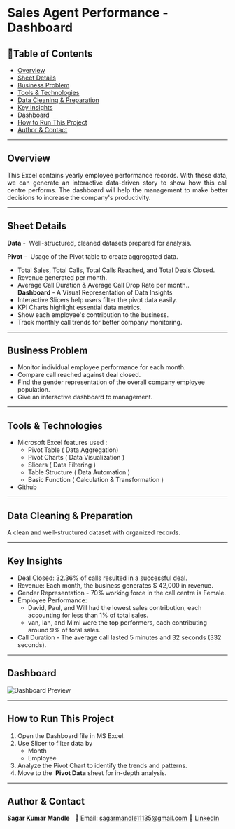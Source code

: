 # Sales Agent Performance - Dashboard

## 📌Table of Contents
- [Overview](#overview)
- [Sheet Details](#sheet-details)
- [Business Problem](#business-problem)
- [Tools & Technologies](#tools--technologies)
- [Data Cleaning & Preparation](#data-cleaning--preparation)
- [Key Insights](#key-insights)
- [Dashboard](#dashboard)
- [How to Run This Project](#how-to-run-this-project)
- [Author & Contact](#author--contact)

---

## Overview
<p align="justify">
This Excel contains yearly employee performance records. With these data, we can generate an interactive data-driven story to show how this call centre performs. The dashboard will help the management to make better decisions to increase the company's productivity.
</p>

---

## Sheet Details

**Data** -  Well-structured, cleaned datasets prepared for analysis.

**Pivot** -  Usage of the Pivot table to create aggregated data. 
- Total Sales, Total Calls, Total Calls Reached, and Total Deals Closed.
- Revenue generated per month. 
- Average Call Duration & Average Call Drop Rate per month..
   
**Dashboard** - A Visual Representation of Data Insights
- Interactive Slicers help users filter the pivot data easily.
- KPI Charts highlight essential data metrics.
- Show each employee's contribution to the business.
- Track monthly call trends for better company monitoring.

---

## Business Problem
- Monitor individual employee performance for each month.
- Compare call reached against deal closed.
- Find the gender representation of the overall company employee population.
- Give an interactive dashboard to management.

---

## Tools & Technologies

- Microsoft Excel features used :
    - Pivot Table ( Data Aggregation)
    - Pivot Charts ( Data Visualization )
    - Slicers ( Data Filtering )
    - Table Structure ( Data Automation )
    - Basic Function ( Calculation & Transformation )
- Github

---
 
 ## Data Cleaning & Preparation
A clean and well-structured dataset with organized records.

---

## Key Insights

- Deal Closed: 32.36% of calls resulted in a successful deal.
- Revenue: Each month, the business generates $ 42,000 in revenue.
- Gender Representation - 70% working force in the call centre is Female.
- Employee Performance:
    - David, Paul, and Will had the lowest sales contribution, each accounting for less than 1% of total sales.
    - van, Ian, and Mimi were the top performers, each contributing around 9% of total sales.
- Call Duration - The average call lasted 5 minutes and 32 seconds (332 seconds).

---

## Dashboard
![Dashboard Preview](Image/dashboard_3.png)

---

## How to Run This Project
1. Open the Dashboard file in MS Excel.
2. Use Slicer to filter data by
    - Month
    - Employee
3. Analyze the Pivot Chart to identify the trends and patterns.
4. Move to the  **Pivot Data** sheet for in-depth analysis.

---

## Author & Contact

**Sagar Kumar Mandle**   
📧 Email: sagarmandle11135@gmail.com 
🔗 [LinkedIn](https://www.linkedin.com/in/sagar-kumar-mandle-mandle-7086ba366)  
